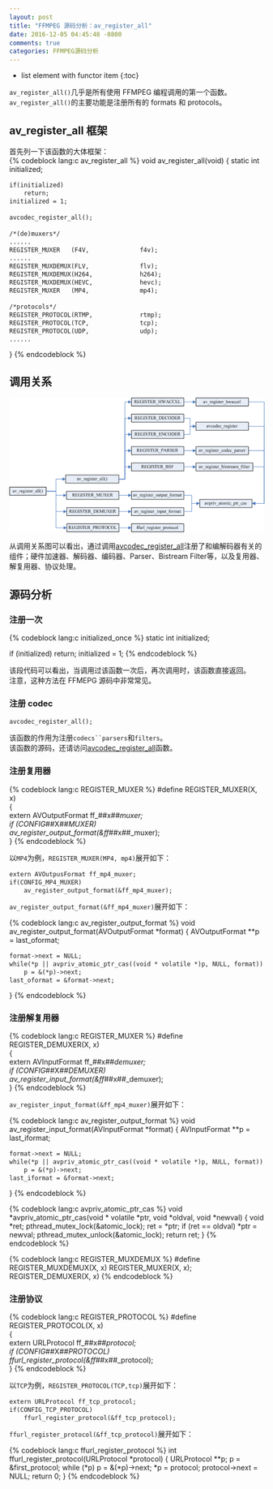 ```yaml
---
layout: post
title: "FFMPEG 源码分析：av_register_all"
date: 2016-12-05 04:45:48 -0800
comments: true
categories: FFMPEG源码分析
---
```


* list element with functor item
{:toc}
 
`av_register_all()`几乎是所有使用 FFMPEG 编程调用的第一个函数。`av_register_all()`的主要功能是注册所有的 formats 和 protocols。

<!--more-->

## av_register_all 框架  

首先列一下该函数的大体框架：  
{% codeblock lang:c av_register_all %}
void av_register_all(void)
{
    static int initialized;

    if(initialized)
        return;
    initialized = 1;

    avcodec_register_all();

    /*(de)muxers*/
    ......
    REGISTER_MUXER   (F4V,              f4v);
    ......
    REGISTER_MUXDEMUX(FLV,              flv);
    REGISTER_MUXDEMUX(H264,             h264);
    REGISTER_MUXDEMUX(HEVC,             hevc);
    REGISTER_MUXER   (MP4,              mp4);

    /*protocols*/
    REGISTER_PROTOCOL(RTMP,             rtmp);
    REGISTER_PROTOCOL(TCP,              tcp);
    REGISTER_PROTOCOL(UDP,              udp);
    ......
}
{% endcodeblock %}

## 调用关系  
<img src="/images/av_register_all/av_register_all.png">

从调用关系图可以看出，通过调用[avcodec_register_all](http://lazybing.github.io/blog/2016/12/05/avcodec-register-all/)注册了和编解码器有关的组件；硬件加速器、解码器、编码器、Parser、Bistream Filter等，以及复用器、解复用器、协议处理。  

## 源码分析

### 注册一次  

{% codeblock lang:c initialized_once %}
static int initialized;

if (initialized)
    return;
initialized = 1;
{% endcodeblock %}

该段代码可以看出，当调用过该函数一次后，再次调用时，该函数直接返回。  
注意，这种方法在 FFMEPG 源码中非常常见。

### 注册 codec 

```
avcodec_register_all();
```
该函数的作用为注册`codecs``parsers`和`filters`。  
该函数的源码，还请访问[avcodec_register_all](http://lazybing.github.io/blog/2016/12/05/avcodec-register-all/)函数。  

### 注册复用器

{% codeblock lang:c REGISTER_MUXER %}
#define REGISTER_MUXER(X, x)                                            \
    {                                                                   \
        extern AVOutputFormat ff_##x##_muxer;                           \
        if (CONFIG_##X##_MUXER)                                         \
            av_register_output_format(&ff_##x##_muxer);                 \
    }
{% endcodeblock %}

以`MP4`为例，`REGISTER_MUXER(MP4, mp4)`展开如下：  
```
extern AVOutpusFormat ff_mp4_muxer;
if(CONFIG_MP4_MUXER)
    av_register_output_format(&ff_mp4_muxer);
```

`av_register_output_format(&ff_mp4_muxer)`展开如下：  

{% codeblock lang:c av_register_output_format %}
void av_register_output_format(AVOutputFormat *format)
{
    AVOutputFormat **p = last_oformat;

    format->next = NULL;
    while(*p || avpriv_atomic_ptr_cas((void * volatile *)p, NULL, format))
        p = &(*p)->next;
    last_oformat = &format->next;
}
{% endcodeblock %}

### 注册解复用器 

{% codeblock lang:c REGISTER_MUXER %}
#define REGISTER_DEMUXER(X, x)                                          \
    {                                                                   \
        extern AVInputFormat ff_##x##_demuxer;                          \
        if (CONFIG_##X##_DEMUXER)                                       \
            av_register_input_format(&ff_##x##_demuxer);                \
    }
{% endcodeblock %}

`av_register_input_format(&ff_mp4_muxer)`展开如下：  

{% codeblock lang:c av_register_output_format %}
void av_register_input_format(AVInputFormat *format)
{
    AVInputFormat **p = last_iformat;

    format->next = NULL;
    while(*p || avpriv_atomic_ptr_cas((void * volatile *)p, NULL, format))
        p = &(*p)->next;
    last_iformat = &format->next;
}
{% endcodeblock %}

{% codeblock lang:c avpriv_atomic_ptr_cas %}
void *avpriv_atomic_ptr_cas(void * volatile *ptr, void *oldval, void *newval)
{
    void *ret;
    pthread_mutex_lock(&atomic_lock);
    ret = *ptr;
    if (ret == oldval)
        *ptr = newval;
    pthread_mutex_unlock(&atomic_lock);
    return ret;
}
{% endcodeblock %}

{% codeblock lang:c REGISTER_MUXDEMUX %}
#define REGISTER_MUXDEMUX(X, x) REGISTER_MUXER(X, x); REGISTER_DEMUXER(X, x)
{% endcodeblock %}

### 注册协议

{% codeblock lang:c REGISTER_PROTOCOL %}
#define REGISTER_PROTOCOL(X, x)                                         \
    {                                                                   \
        extern URLProtocol ff_##x##_protocol;                           \
        if (CONFIG_##X##_PROTOCOL)                                      \
            ffurl_register_protocol(&ff_##x##_protocol);                \
    }
{% endcodeblock %}

以`TCP`为例，`REGISTER_PROTOCOL(TCP,tcp)`展开如下：  

```
extern URLProtocol ff_tcp_protocol;
if(CONFIG_TCP_PROTOCOL)
    ffurl_register_protocol(&ff_tcp_protocol);
```

`ffurl_register_protocol(&ff_tcp_protocol)`展开如下：  

{% codeblock lang:c ffurl_register_protocol %}
int ffurl_register_protocol(URLProtocol *protocol)
{
    URLProtocol **p;
    p = &first_protocol;
    while (*p)
        p = &(*p)->next;
    *p             = protocol;
    protocol->next = NULL;
    return 0;
}
{% endcodeblock %}

